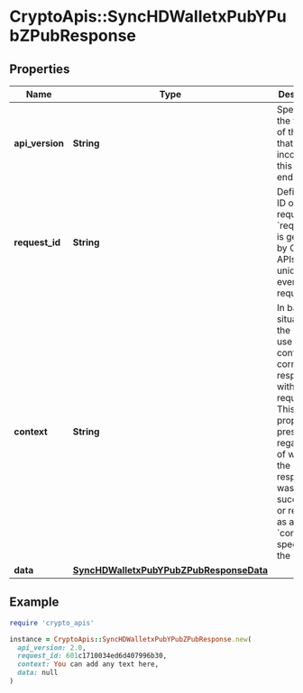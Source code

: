 # CryptoApis::SyncHDWalletxPubYPubZPubResponse

## Properties

| Name | Type | Description | Notes |
| ---- | ---- | ----------- | ----- |
| **api_version** | **String** | Specifies the version of the API that incorporates this endpoint. |  |
| **request_id** | **String** | Defines the ID of the request. The &#x60;requestId&#x60; is generated by Crypto APIs and it&#39;s unique for every request. |  |
| **context** | **String** | In batch situations the user can use the context to correlate responses with requests. This property is present regardless of whether the response was successful or returned as an error. &#x60;context&#x60; is specified by the user. | [optional] |
| **data** | [**SyncHDWalletxPubYPubZPubResponseData**](SyncHDWalletxPubYPubZPubResponseData.md) |  |  |

## Example

```ruby
require 'crypto_apis'

instance = CryptoApis::SyncHDWalletxPubYPubZPubResponse.new(
  api_version: 2.0,
  request_id: 601c1710034ed6d407996b30,
  context: You can add any text here,
  data: null
)
```

